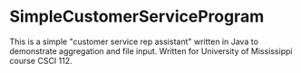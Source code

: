 # SimpleCustomerServiceProgram
This is a simple "customer service rep assistant" written in Java to demonstrate aggregation and file input. Written for University of Mississippi course CSCI 112. 
